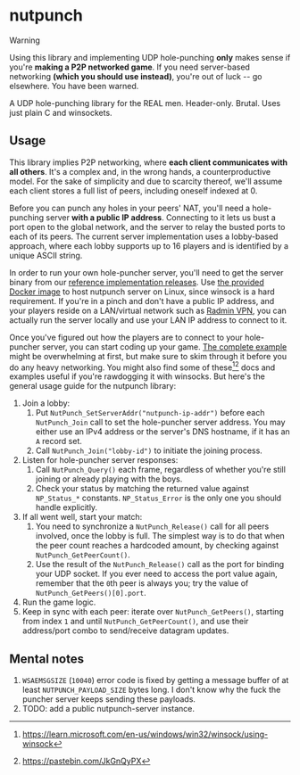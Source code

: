 # nutpunch

> [!WARNING]
> Using this library and implementing UDP hole-punching **only** makes sense if you're **making a P2P networked game**. If you need server-based networking **(which you should use instead)**, you're out of luck -- go elsewhere. You have been warned.

A UDP hole-punching library for the REAL men. Header-only. Brutal. Uses just plain C and winsockets.

## Usage

This library implies P2P networking, where **each client communicates with all others**. It's a complex and, in the wrong hands, a counterproductive model. For the sake of simplicity and due to scarcity thereof, we'll assume each client stores a full list of peers, including oneself indexed at 0.

Before you can punch any holes in your peers' NAT, you'll need a hole-punching server **with a public IP address**. Connecting to it lets us bust a port open to the global network, and the server to relay the busted ports to each of its peers. The current server implementation uses a lobby-based approach, where each lobby supports up to 16 players and is identified by a unique ASCII string.

In order to run your own hole-puncher server, you'll need to get the server binary from our [reference implementation releases](https://github.com/Schwungus/nutpunch/releases/tag/stable). Use [the provided Docker image](https://github.com/Schwungus/nutpunch/pkgs/container/nutpuncher) to host nutpunch server on Linux, since winsock is a hard requirement. If you're in a pinch and don't have a public IP address, and your players reside on a LAN/virtual network such as [Radmin VPN](https://www.radmin-vpn.com/), you can actually run the server locally and use your LAN IP address to connect to it.

Once you've figured out how the players are to connect to your hole-puncher server, you can start coding up your game. [The complete example](src/nutpunchTest.c) might be overwhelming at first, but make sure to skim through it before you do any heavy networking. You might also find some of these[^1][^2] docs and examples useful if you're rawdogging it with winsocks. But here's the general usage guide for the nutpunch library:

1. Join a lobby:
   1. Put `NutPunch_SetServerAddr("nutpunch-ip-addr")` before each `NutPunch_Join` call to set the hole-puncher server address. You may either use an IPv4 address or the server's DNS hostname, if it has an `A` record set.
   2. Call `NutPunch_Join("lobby-id")` to initiate the joining process.
2. Listen for hole-puncher server responses:
   1. Call `NutPunch_Query()` each frame, regardless of whether you're still joining or already playing with the boys.
   2. Check your status by matching the returned value against `NP_Status_*` constants. `NP_Status_Error` is the only one you should handle explicitly.
3. If all went well, start your match:
   1. You need to synchronize a `NutPunch_Release()` call for all peers involved, once the lobby is full. The simplest way is to do that when the peer count reaches a hardcoded amount, by checking against `NutPunch_GetPeerCount()`.
   2. Use the result of the `NutPunch_Release()` call as the port for binding your UDP socket. If you ever need to access the port value again, remember that the `0`th peer is always you; try the value of `NutPunch_GetPeers()[0].port`.
4. Run the game logic.
5. Keep in sync with each peer: iterate over `NutPunch_GetPeers()`, starting from index `1` and until `NutPunch_GetPeerCount()`, and use their address/port combo to send/receive datagram updates.

[^1]: <https://learn.microsoft.com/en-us/windows/win32/winsock/using-winsock>
[^2]: <https://pastebin.com/JkGnQyPX>

## Mental notes

1. `WSAEMSGSIZE` (`10040`) error code is fixed by getting a message buffer of at least `NUTPUNCH_PAYLOAD_SIZE` bytes long. I don't know why the fuck the puncher server keeps sending these payloads.
2. TODO: add a public nutpunch-server instance.
